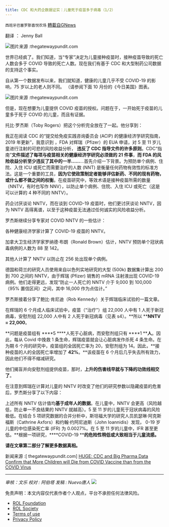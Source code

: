 ```yaml
---
title: CDC 和大药企数据证实：儿童死于疫苗多于病毒（1/2）
---
```

`西班牙巴塞罗那喜悦农场` [轉載自GNews](https://gnews.org/zh-hans/1685200/)

翻译 ： Jenny Ball

![](https://assets.gnews.org/wp-content/uploads/2021/11/image-551.png)图片来源 :thegatewaypundit.com

世界已经疯了。我们知道，当“专家”决定为儿童接种疫苗时，接种疫苗导致的死亡人数会多于 COVID 导致的死亡人数。现在我们有基于 CDC 和大型制药公司数据的支持这个事实。

自从第一个数据发布以来，我们就知道，健康的儿童几乎不受 COVID-19 的影响，75 岁以上的老人则不同。 （请参阅下面 10 月份的《今日美国》图表。

![](https://assets.gnews.org/wp-content/uploads/2021/11/image-554.png)图片来源 :thegatewaypundit.com

但是，现在想要为儿童提供 COVID 疫苗的授权。问题在于，一开始死于疫苗的儿童多于死于 COVID 的儿童，而且有证据。

托比·罗杰斯（Toby Rogers）把这个分析完全放在了一起。他分享到：

我正在阅读 CDC 的“提交给免疫实践咨询委员会 (ACIP) 的健康经济学研究指南，2019 年更新”，我意识到 ，FDA 对辉瑞（Pfizer）的 EUA 申请，对 5 至 11 岁儿童进行注射的可悲的风险收益分析， **违反了 CDC 指导文件的许多原则**。CDC“指南”**文件描述了每项与疫苗相关的健康经济学研究必须做的 21 件事**，**而 FDA 的风险收益分析至少违反了其中的一半……**…首先介绍一下背景。为预防单个病例、住院、入住 ICU 或死亡而需要治疗的人数 (NNT) 是衡量任何药物有效性的标准方法。这是一个重要的工具，**因为它使政策制定者能够评估新药、不同的现有药物，或什么都不做之间的权衡**。在疫苗研究中，等效术语是接种疫苗所需的数量（NNTV，有时也写作 NNV），以防止单个病例、住院、入住 ICU 或死亡（这是可以计算的 4 种不同的 NNTV）。

药企讨厌谈论 NNTV，而在谈到 COVID-19 疫苗时，他们更讨厌谈论 NNTV，因为 NNTV 高得离谱，以至于这种疫苗无法通过任何诚实的风险收益分析。

罗杰斯继续分享专家对 COVID NNTV 的一些估计：

各种健康经济学家计算了 COVID-19 疫苗的 NNTV。

加拿大卫生经济学家罗纳德·布朗（Ronald Brown）估计，NNTV 预防单个冠状病毒病例的人数为 88 至 142。

其他人计算了 NNTV 以防止在 256 处出现单个病例。

德国和荷兰的研究人员使用来自以色列实地研究的大型 (500k) 数据集计算出 200 到 700 之间的 NNTV，由于辉瑞 (Pfizer) 销售的 mRNA 注射液出现 COVID-19 病例。他们走得更远，发现“防止一人死亡的 NNTV 介于 9,000 到 100,000（95% 置信区间）之间，其中 16,000 作为点估计。”

罗杰斯接着分享了鲍比·肯尼迪（Rob Kennedy）关于辉瑞临床试验的一篇文章。

在辉瑞的 6 个月成人临床试验中，疫苗（“治疗”）组 22,000 人中有 1 人死于新冠病毒，安慰剂组 22,000 人中有 2 人死于新冠病毒（见表 s4）。**所以 ****NNTV = 22,000**。

**问题是疫苗组有 ****5 ****人死于心脏病，而安慰剂组只有 ****1 ****人**。因此，每从 Covid 中挽救 1 条生命，辉瑞疫苗就会让心脏病发作杀死 4 条生命。在为期 6 个月的研究中，疫苗组的全因死亡率为 20，安慰剂组为 14。因此，**接种疫苗的人的全因死亡率增加了 ****42%****。**该疫苗在 6 个月后几乎失去所有效力，因此他们不得不缩减研究。

他们揭盲并向安慰剂组提供疫苗，那时，**上升的伤害线早就与下降的功效线相交了**。

在注意到辉瑞在计算对儿童的 NNTV 时改变了他们的研究参数以隐藏疫苗的危害后，罗杰斯分享了以下内容：

上述所有 NNTV 估计值均**基于成年人的数据**。在儿童中，NNTV 会更高（风险越低，防止单一不良结果的 NNTV 就越高）。5 至 11 岁的儿童死于冠状病毒的风险极低。在结合 5 项研究数据的合并分析中，斯坦福大学的研究人员凯瑟琳·阿克斯福斯（Cathrine Axfors）和约翰·约阿尼迪斯（John Ioannidis）发现， 0-19 岁儿童的中位感染死亡率 (IFR) 为 0.0027%。在 5 至 11 岁的儿童中，IFR 甚至更低。**根据一项研究，****COVID-19 ****的危险性稍低或大致相当于儿童流感。**

**请在文章第二部分了解更多数据真相。**

新闻来源 :[ thegatewaypundit.com] [HUGE: CDC and Big Pharma Data Confirm that More Children will Die from COVID Vaccine than from the COVID Virus](https://www.thegatewaypundit.com/2021/11/shockingly-insane-cdc-big-pharma-data-show-save-lives-less-50-children-covid-5000-children-will-die-vaccine/)

* * *

*审核：文乐
校对 : 阿伯塔
发稿 : Nuevo唐人*
![](https://assets.gnews.org/wp-content/uploads/2021/11/GNEWS_CH.-1.jpeg)


 

免责声明：本文内容仅代表作者个人观点，平台不承担任何法律风险。

- [ROL Foundation](https://rolfoundation.org/)
- [ROL Society](https://rolsociety.org/)
- [Terms of use](https://gnews.org/terms-of-use-3/)
- [Privacy Policy](https://gnews.org/privacy-policy/)
